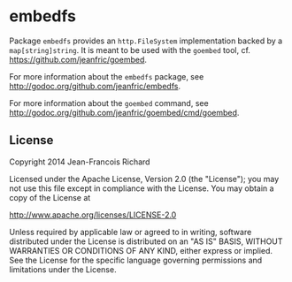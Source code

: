 embedfs
=======

Package `embedfs` provides an `http.FileSystem` implementation backed
by a `map[string]string`.  It is meant to be used with the `goembed`
tool, cf. https://github.com/jeanfric/goembed.

For more information about the `embedfs` package, see
http://godoc.org/github.com/jeanfric/embedfs.

For more information about the `goembed` command, see
http://godoc.org/github.com/jeanfric/goembed/cmd/goembed.

License
-------

Copyright 2014 Jean-Francois Richard

Licensed under the Apache License, Version 2.0 (the "License");
you may not use this file except in compliance with the License.
You may obtain a copy of the License at

   http://www.apache.org/licenses/LICENSE-2.0

Unless required by applicable law or agreed to in writing, software
distributed under the License is distributed on an "AS IS" BASIS,
WITHOUT WARRANTIES OR CONDITIONS OF ANY KIND, either express or implied.
See the License for the specific language governing permissions and
limitations under the License.
